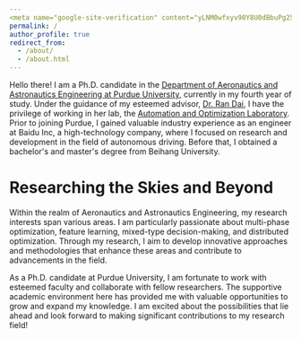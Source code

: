 ```yaml
---
<meta name="google-site-verification" content="yLNM0wfxyv90Y8U0dBbuPg253tf3GAUeqB3TdKF5LNI" />
permalink: /
author_profile: true
redirect_from: 
  - /about/
  - /about.html
---
```

Hello there! I am a Ph.D. candidate in the [Department of Aeronautics and Astronautics Engineering at Purdue University](https://engineering.purdue.edu/AAE), currently in my fourth year of study. Under the guidance of my esteemed advisor, [Dr. Ran Dai](https://engineering.purdue.edu/AAE/people/ptProfile?resource_id=243160), I have the privilege of working in her lab, the [Automation and Optimization Laboratory](https://engineering.purdue.edu/AOL). Prior to joining Purdue, I gained valuable industry experience as an engineer at Baidu Inc, a high-technology company, where I focused on research and development in the field of autonomous driving. Before that, I obtained a bachelor's and master's degree from Beihang University.

Researching the Skies and Beyond
======
Within the realm of Aeronautics and Astronautics Engineering, my research interests span various areas. I am particularly passionate about multi-phase optimization, feature learning, mixed-type decision-making, and distributed optimization. Through my research, I aim to develop innovative approaches and methodologies that enhance these areas and contribute to advancements in the field.

As a Ph.D. candidate at Purdue University, I am fortunate to work with esteemed faculty and collaborate with fellow researchers. The supportive academic environment here has provided me with valuable opportunities to grow and expand my knowledge. I am excited about the possibilities that lie ahead and look forward to making significant contributions to my research field!
